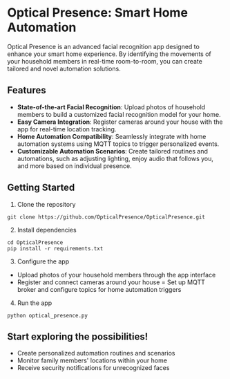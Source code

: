 # Optical Presence: Smart Home Automation

Optical Presence is an advanced facial recognition app designed to enhance your smart home experience. By identifying the movements of your household members in real-time room-to-room, you can create tailored and novel automation solutions.

## Features
- **State-of-the-art Facial Recognition**: Upload photos of household members to build a customized facial recognition model for your home.
- **Easy Camera Integration**: Register cameras around your house with the app for real-time location tracking.
- **Home Automation Compatibility**: Seamlessly integrate with home automation systems using MQTT topics to trigger personalized events.
- **Customizable Automation Scenarios**: Create tailored routines and automations, such as adjusting lighting, enjoy audio that follows you, and more based on individual presence.

## Getting Started
1. Clone the repository

`git clone https://github.com/OpticalPresence/OpticalPresence.git`

2. Install dependencies

```
cd OpticalPresence
pip install -r requirements.txt
```

3. Configure the app
- Upload photos of your household members through the app interface
- Register and connect cameras around your house
= Set up MQTT broker and configure topics for home automation triggers

4. Run the app

`python optical_presence.py`

## Start exploring the possibilities!

- Create personalized automation routines and scenarios
- Monitor family members' locations within your home
- Receive security notifications for unrecognized faces
